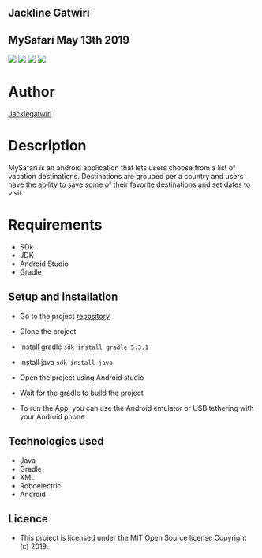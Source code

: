 ## Jackline Gatwiri
## MySafari May 13th 2019

![](screenshots/p1.png)
![](screenshots/p2.png)
![](screenshots/p3.png)
![](screenshots/p4.png)


# Author
[Jackiegatwiri](https://github.com/jackiegatwiri) 
# Description
MySafari is an android application that lets users choose from a list of vacation destinations. Destinations are grouped per a country and users have the ability to save some of their favorite destinations and set dates to visit.
# Requirements

* SDk
* JDK
* Android Studio
* Gradle

## Setup and installation
* Go to the project [repository](https://github.com/jackiegatwiri/MySafari)
* Clone the project
* Install gradle
```sdk install gradle 5.3.1```
* Install java
```sdk install java```
* Open the project using Android studio
* Wait for the gradle to build the project

* To run the App, you can use the Android emulator or USB tethering with your Android phone

## Technologies used
* Java
* Gradle
* XML
* Roboelectric
* Android

## Licence
- This project is licensed under the MIT Open Source license Copyright (c) 2019. 


